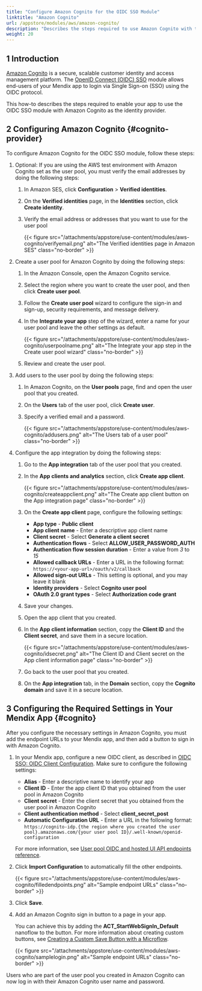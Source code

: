 ```yaml
---
title: "Configure Amazon Cognito for the OIDC SSO Module"
linktitle: "Amazon Cognito"
url: /appstore/modules/aws/amazon-cognito/
description: "Describes the steps required to use Amazon Cognito with the OIDC SSO module."
weight: 20
---
```


## 1 Introduction

[Amazon Cognito](https://aws.amazon.com/pm/cognito/) is a secure, scalable customer identity and access management platform. The [OpenID Connect (OIDC) SSO](/appstore/modules/oidc/) module allows end-users of your Mendix app to login via Single Sign-on (SSO) using the OIDC protocol.

This how-to describes the steps required to enable your app to use the OIDC SSO module with Amazon Cognito as the identity provider.

## 2 Configuring Amazon Cognito {#cognito-provider}

To configure Amazon Cognito for the OIDC SSO module, follow these steps:

1. Optional: If you are using the AWS test environment with Amazon Cognito set as the user pool, you must verify the email addresses by doing the following steps:
    1. In Amazon SES, click **Configuration** > **Verified identities**.
    2. On the **Verified identities** page, in the **Identities** section, click **Create identity**.
    3. Verify the email address or addresses that you want to use for the user pool

        {{< figure src="/attachments/appstore/use-content/modules/aws-cognito/verifyemail.png" alt="The Verified identities page in Amazon SES" class="no-border" >}}

2. Create a user pool for Amazon Cognito by doing the following steps:
    1. In the Amazon Console, open the Amazon Cognito service.
    2. Select the region where you want to create the user pool, and then click **Create user pool**.
    3. Follow the **Create user pool** wizard to configure the sign-in and sign-up, security requirements, and message delivery.
    4. In the **Integrate your app** step of the wizard, enter a name for your user pool and leave the other settings as default.

        {{< figure src="/attachments/appstore/use-content/modules/aws-cognito/userpoolname.png" alt="The Integrate your app step in the Create user pool wizard" class="no-border" >}}

    5. Review and create the user pool.

3. Add users to the user pool by doing the following steps:
    1. In Amazon Cognito, on the **User pools** page, find and open the user pool that you created.
    2. On the **Users** tab of the user pool, click **Create user**.
    3. Specify a verified email and a password.

        {{< figure src="/attachments/appstore/use-content/modules/aws-cognito/addusers.png" alt="The Users tab of a user pool" class="no-border" >}}

4. Configure the app integration by doing the following steps:
    1. Go to the **App integration** tab of the user pool that you created.
    2. In the **App clients and analytics** section, click **Create app client**.

        {{< figure src="/attachments/appstore/use-content/modules/aws-cognito/createappclient.png" alt="The Create app client button on the App integration page" class="no-border" >}}

    3. On the **Create app client** page, configure the following settings:
        * **App type** - **Public client**
        * **App client name** - Enter a descriptive app client name
        * **Client secret** - Select **Generate a client secret**
        * **Authentication flows** - Select **ALLOW_USER_PASSWORD_AUTH**
        * **Authentication flow session duration** - Enter a value from *3* to *15*
        * **Allowed callback URLs** - Enter a URL in the following format: `https://<your-app-url>/oauth/v2/callback`
        * **Allowed sign-out URLs** - This setting is optional, and you may leave it blank
        * **Identity providers** - Select **Cognito user pool**
        * **OAuth 2.0 grant types** - Select **Authorization code grant**
    4. Save your changes.
    5. Open the app client that you created.
    6. In the **App client information** section, copy the **Client ID** and the **Client secret**, and save them in a secure location.

        {{< figure src="/attachments/appstore/use-content/modules/aws-cognito/idsecret.png" alt="The Client ID and Client secret on the App client information page" class="no-border" >}}

    7. Go back to the user pool that you created.
    8. On the **App integration** tab, in the **Domain** section, copy the **Cognito domain** and save it in a secure location.

## 3 Configuring the Required Settings in Your Mendix App {#cognito}

After you configure the necessary settings in Amazon Cognito, you must add the endpoint URLs to your Mendix app, and then add a button to sign in with Amazon Cognito.

1. In your Mendix app, configure a new OIDC client, as described in [OIDC SSO: OIDC Client Configuration](/appstore/modules/oidc/#client-configuration). Make sure to configure the following settings:
    * **Alias** - Enter a descriptive name to identify your app
    * **Client ID** - Enter the app client ID that you obtained from the user pool in Amazon Cognito
    * **Client secret** - Enter the client secret that you obtained from the user pool in Amazon Cognito
    * **Client authentication method** - Select **client_secret_post**
    * **Automatic Configuration URL** - Enter a URL in the following format: `https://cognito-idp.{the region where you created the user pool}.amazonaws.com/{your user pool ID}/.well-known/openid-configuration`

    For more information, see [User pool OIDC and hosted UI API endpoints reference](https://docs.aws.amazon.com/cognito/latest/developerguide/cognito-userpools-server-contract-reference.html).

2. Click **Import Configuration** to automatically fill the other endpoints.

    {{< figure src="/attachments/appstore/use-content/modules/aws-cognito/filledendpoints.png" alt="Sample endpoint URLs" class="no-border" >}}

3. Click **Save**.
4. Add an Amazon Cognito sign in button to a page in your app.

    You can achieve this by adding the **ACT_StartWebSignIn_Default** nanoflow to the button. For more information about creating custom buttons, see [Creating a Custom Save Button with a Microflow](/refguide/creating-a-custom-save-button/).

    {{< figure src="/attachments/appstore/use-content/modules/aws-cognito/samplelogin.png" alt="Sample endpoint URLs" class="no-border" >}}

Users who are part of the user pool you created in Amazon Cognito can now log in with their Amazon Cognito user name and password.
